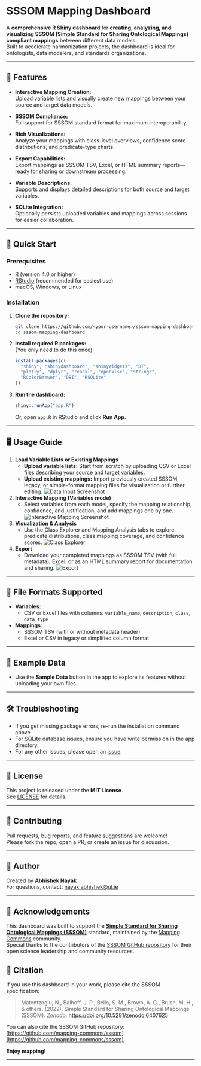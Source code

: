 # SSSOM Mapping Dashboard

A **comprehensive R Shiny dashboard** for **creating, analyzing, and visualizing SSSOM (Simple Standard for Sharing Ontological Mappings) compliant mappings** between different data models.  
Built to accelerate harmonization projects, the dashboard is ideal for ontologists, data modelers, and standards organizations.

---

## 🚀 Features

- **Interactive Mapping Creation:**  
  Upload variable lists and visually create new mappings between your source and target data models.

- **SSSOM Compliance:**  
  Full support for SSSOM standard format for maximum interoperability.

- **Rich Visualizations:**  
  Analyze your mappings with class-level overviews, confidence score distributions, and predicate-type charts.

- **Export Capabilities:**  
  Export mappings as SSSOM TSV, Excel, or HTML summary reports—ready for sharing or downstream processing.

- **Variable Descriptions:**  
  Supports and displays detailed descriptions for both source and target variables.

- **SQLite Integration:**  
  Optionally persists uploaded variables and mappings across sessions for easier collaboration.

---

## 🏁 Quick Start

### Prerequisites

- [R](https://cran.r-project.org/) (version 4.0 or higher)
- [RStudio](https://posit.co/download/rstudio-desktop/) (recommended for easiest use)
- macOS, Windows, or Linux

### Installation

1. **Clone the repository:**
    ```bash
    git clone https://github.com/<your-username>/sssom-mapping-dashboard.git
    cd sssom-mapping-dashboard
    ```

2. **Install required R packages:**  
   (You only need to do this once)
    ```r
    install.packages(c(
      "shiny", "shinydashboard", "shinyWidgets", "DT", 
      "plotly", "dplyr", "readxl", "openxlsx", "stringr", 
      "RColorBrewer", "DBI", "RSQLite"
    ))
    ```

3. **Run the dashboard:**
    ```r
    shiny::runApp("app.R")
    ```
    Or, open `app.R` in RStudio and click **Run App**.

---

## 🖥️ Usage Guide

1. **Load Variable Lists or Existing Mappings**
   - **Upload variable lists:** Start from scratch by uploading CSV or Excel files describing your source and target variables.
   - **Upload existing mappings:** Import previously created SSSOM, legacy, or simple-format mapping files for visualization or further editing.
    ![Data Input Screenshot](screenshots/Data%20Input.png)
2. **Interactive Mapping (Variables mode)**
   - Select variables from each model, specify the mapping relationship, confidence, and justification, and add mappings one by one.
    ![Interactive Mapping Screenshot](screenshots/Interactive%20Mapping.png)
3. **Visualization & Analysis**
   - Use the Class Explorer and Mapping Analysis tabs to explore predicate distributions, class mapping coverage, and confidence scores.
    ![Class Explorer](screenshots/Class%20explorer.png)
4. **Export**
   - Download your completed mappings as SSSOM TSV (with full metadata), Excel, or as an HTML summary report for documentation and sharing.
    ![Export](screenshots/Export.png)
---

## 📂 File Formats Supported

- **Variables:**  
  - CSV or Excel files with columns: `variable_name`, `description`, `class`, `data_type`
- **Mappings:**  
  - SSSOM TSV (with or without metadata header)
  - Excel or CSV in legacy or simplified column format

---

## 📝 Example Data

- Use the **Sample Data** button in the app to explore its features without uploading your own files.

---

## 🛠️ Troubleshooting

- If you get missing package errors, re-run the installation command above.
- For SQLite database issues, ensure you have write permission in the app directory.
- For any other issues, please open an [issue](https://github.com/<your-username>/sssom-mapping-dashboard/issues).

---

## 📜 License

This project is released under the **MIT License**.  
See [LICENSE](LICENSE) for details.

---

## 🤝 Contributing

Pull requests, bug reports, and feature suggestions are welcome!  
Please fork the repo, open a PR, or create an issue for discussion.

---

## 👤 Author

Created by **Abhishek Nayak**  
For questions, contact: nayak.abhishek@ul.ie

---
## 📖 Acknowledgements

This dashboard was built to support the [**Simple Standard for Sharing Ontological Mappings (SSSOM)**](https://mapping-commons.github.io/sssom/) standard, maintained by the [Mapping Commons](https://mapping-commons.github.io/) community.  
Special thanks to the contributors of the [SSSOM GitHub repository](https://github.com/mapping-commons/sssom) for their open science leadership and community resources.

## 📑 Citation

If you use this dashboard in your work, please cite the SSSOM specification:

> Matentzoglu, N., Balhoff, J. P., Bello, S. M., Brown, A. G., Brush, M. H., & others. (2022). Simple Standard for Sharing Ontological Mappings (SSSOM). *Zenodo*. https://doi.org/10.5281/zenodo.6407625

You can also cite the SSSOM GitHub repository:  
[https://github.com/mapping-commons/sssom](https://github.com/mapping-commons/sssom)


**Enjoy mapping!**

---

